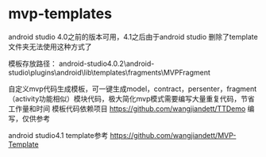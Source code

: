 # mvp-templates
android studio 4.0之前的版本可用，4.1之后由于android studio 删除了template文件夹无法使用这种方式了

模板存放路径：
android-studio4.0.2\android-studio\plugins\android\lib\templates\fragments\MVPFragment

自定义mvp代码生成模板，可一键生成model，contract，persenter，fragment（activity功能相似）模块代码，极大简化mvp模式需要编写大量重复代码，节省工作量和时间
模板代码依赖项目 https://github.com/wangjiandett/TTDemo 编写，仅供参考

android studio4.1 template参考 https://github.com/wangjiandett/MVP-Template
